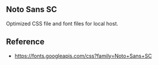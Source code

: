 ## Noto Sans SC

Optimized CSS file and font files for local host.


## Reference

- https://fonts.googleapis.com/css?family=Noto+Sans+SC
